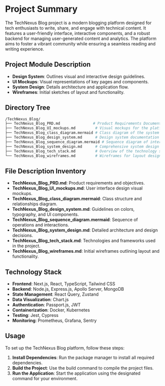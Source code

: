 # Project Summary

The TechNexus Blog project is a modern blogging platform designed for tech enthusiasts to write, share, and engage with technical content. It features a user-friendly interface, interactive components, and a robust backend for managing user-generated content and analytics. The platform aims to foster a vibrant community while ensuring a seamless reading and writing experience.

## Project Module Description

- **Design System**: Outlines visual and interactive design guidelines.
- **UI Mockups**: Visual representations of key pages and components.
- **System Design**: Details architecture and application flow.
- **Wireframes**: Initial sketches of layout and functionality.
  
## Directory Tree

```bash
/TechNexus_Blog/
├── TechNexus_Blog_PRD.md               # Product Requirements Document
├── TechNexus_Blog_UI_mockups.md         # Visual mockups for the platform
├── TechNexus_Blog_class_diagram.mermaid # Class diagram of the system
├── TechNexus_Blog_design_system.md      # Design system documentation
├── TechNexus_Blog_sequence_diagram.mermaid # Sequence diagram of interactions
├── TechNexus_Blog_system_design.md      # Comprehensive system design
├── TechNexus_Blog_tech_stack.md         # Overview of the technology stack
└── TechNexus_Blog_wireframes.md         # Wireframes for layout design
```

## File Description Inventory

- **TechNexus_Blog_PRD.md**: Product requirements and objectives.
- **TechNexus_Blog_UI_mockups.md**: User interface design visual mockups.
- **TechNexus_Blog_class_diagram.mermaid**: Class structure and relationships diagram.
- **TechNexus_Blog_design_system.md**: Guidelines on colors, typography, and UI components.
- **TechNexus_Blog_sequence_diagram.mermaid**: Sequence of operations and interactions.
- **TechNexus_Blog_system_design.md**: Detailed architecture and design decisions.
- **TechNexus_Blog_tech_stack.md**: Technologies and frameworks used in the project.
- **TechNexus_Blog_wireframes.md**: Initial wireframes outlining layout and functionality.

## Technology Stack

- **Frontend**: Next.js, React, TypeScript, Tailwind CSS
- **Backend**: Node.js, Express.js, Apollo Server, MongoDB
- **State Management**: React Query, Zustand
- **Data Visualization**: Chart.js
- **Authentication**: Passport.js, JWT
- **Containerization**: Docker, Kubernetes
- **Testing**: Jest, Cypress
- **Monitoring**: Prometheus, Grafana, Sentry

## Usage

To set up the TechNexus Blog platform, follow these steps:

1. **Install Dependencies**: Run the package manager to install all required dependencies.
2. **Build the Project**: Use the build command to compile the project files.
3. **Run the Application**: Start the application using the designated command for your environment.

